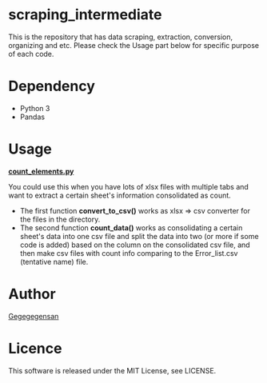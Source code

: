 # scraping_intermediate

This is the repository that has data scraping, extraction, conversion, organizing and etc. Please check the Usage part below for specific purpose of each code.

# Dependency
- Python 3
- Pandas

# Usage 

**[count_elements.py](https://github.com/Gegegegensan/scraping_intermediate/blob/master/count_elements.py)**

You could use this when you have lots of xlsx files with multiple tabs and want to extract a certain sheet's information consolidated as count.

- The first function **convert_to_csv()** works as xlsx => csv converter for the files in the directory.
- The second function **count_data()** works as consolidating a certain sheet's data into one csv file and split the data into two (or more if some code is added) based on the column on the consolidated csv file, and then make csv files with count info comparing to the Error_list.csv (tentative name) file.


# Author

[Gegegegensan](https://gegegegensan.com/ja/blog/)

# Licence
This software is released under the MIT License, see LICENSE.
